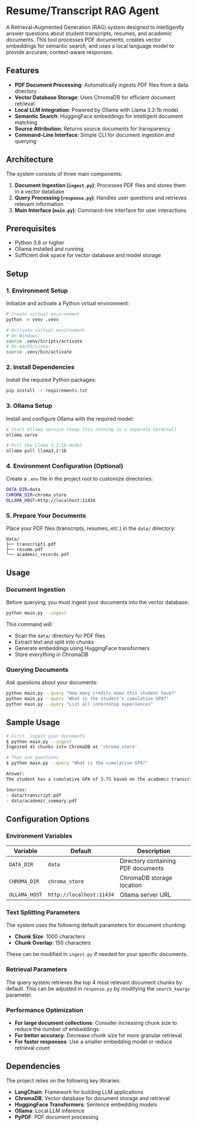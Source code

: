 # Resume/Transcript RAG Agent

A Retrieval-Augmented Generation (RAG) system designed to intelligently answer questions about student transcripts, resumes, and academic documents. This tool processes PDF documents, creates vector embeddings for semantic search, and uses a local language model to provide accurate, context-aware responses.

## Features

- **PDF Document Processing**: Automatically ingests PDF files from a data directory
- **Vector Database Storage**: Uses ChromaDB for efficient document retrieval
- **Local LLM Integration**: Powered by Ollama with Llama 3.2:1b model
- **Semantic Search**: HuggingFace embeddings for intelligent document matching
- **Source Attribution**: Returns source documents for transparency
- **Command-Line Interface**: Simple CLI for document ingestion and querying

## Architecture

The system consists of three main components:

1. **Document Ingestion (`ingest.py`)**: Processes PDF files and stores them in a vector database
2. **Query Processing (`response.py`)**: Handles user questions and retrieves relevant information
3. **Main Interface (`main.py`)**: Command-line interface for user interactions

## Prerequisites

- Python 3.8 or higher
- Ollama installed and running
- Sufficient disk space for vector database and model storage

## Setup

### 1. Environment Setup

Initialize and activate a Python virtual environment:

```bash
# Create virtual environment
python -m venv .venv

# Activate virtual environment
# On Windows:
source .venv/Scripts/activate
# On macOS/Linux:
source .venv/bin/activate
```

### 2. Install Dependencies

Install the required Python packages:

```bash
pip install -r requirements.txt
```

### 3. Ollama Setup

Install and configure Ollama with the required model:

```bash
# Start Ollama service (keep this running in a separate terminal)
ollama serve

# Pull the Llama 3.2:1b model
ollama pull llama3.2:1b
```

### 4. Environment Configuration (Optional)

Create a `.env` file in the project root to customize directories:

```bash
DATA_DIR=data
CHROMA_DIR=chroma_store
OLLAMA_HOST=http://localhost:11434
```

### 5. Prepare Your Documents

Place your PDF files (transcripts, resumes, etc.) in the `data/` directory:

```
data/
├── transcript1.pdf
├── resume.pdf
└── academic_records.pdf
```

## Usage

### Document Ingestion

Before querying, you must ingest your documents into the vector database:

```bash
python main.py --ingest
```

This command will:
- Scan the `data/` directory for PDF files
- Extract text and split into chunks
- Generate embeddings using HuggingFace transformers
- Store everything in ChromaDB

### Querying Documents

Ask questions about your documents:

```bash
python main.py --query "How many credits does this student have?"
python main.py --query "What is the student's cumulative GPA?"
python main.py --query "List all internship experiences"
```

## Sample Usage

```bash
# First, ingest your documents
$ python main.py --ingest
Ingested 45 chunks into ChromaDB at 'chroma_store'

# Then ask questions
$ python main.py --query "What is the cumulative GPA?"

Answer:
The student has a cumulative GPA of 3.75 based on the academic transcript.

Sources:
- data/transcript.pdf
- data/academic_summary.pdf
```

## Configuration Options

### Environment Variables

| Variable | Default | Description |
|----------|---------|-------------|
| `DATA_DIR` | `data` | Directory containing PDF documents |
| `CHROMA_DIR` | `chroma_store` | ChromaDB storage location |
| `OLLAMA_HOST` | `http://localhost:11434` | Ollama server URL |

### Text Splitting Parameters

The system uses the following default parameters for document chunking:
- **Chunk Size**: 1000 characters
- **Chunk Overlap**: 150 characters

These can be modified in `ingest.py` if needed for your specific documents.

### Retrieval Parameters

The query system retrieves the top 4 most relevant document chunks by default. This can be adjusted in `response.py` by modifying the `search_kwargs` parameter.

### Performance Optimization

- **For large document collections**: Consider increasing chunk size to reduce the number of embeddings
- **For better accuracy**: Decrease chunk size for more granular retrieval
- **For faster responses**: Use a smaller embedding model or reduce retrieval count

## Dependencies

The project relies on the following key libraries:

- **LangChain**: Framework for building LLM applications
- **ChromaDB**: Vector database for document storage and retrieval
- **HuggingFace Transformers**: Sentence embedding models
- **Ollama**: Local LLM inference
- **PyPDF**: PDF document processing
